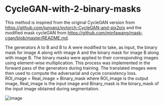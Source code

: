 # CycleGAN-with-2-binary-masks
This method is inspired from the original CycleGAN version from https://github.com/junyanz/pytorch-CycleGAN-and-pix2pix and the modified mask cycleGAN from https://github.com/minfawang/mask-cgan/blob/master/README.md.

The generators A to B and B to A were modified to take, as input, the binary mask for image
A along with image A and the binary mask for image B along with image B. The binary masks
were applied to their corresponding images using element-wise multiplication. This process
was implemented in the forward pass of the generators during training. The translated images
were then used to compute the adversarial and cycle consistency loss.
ROI_image = Real_image × Binary_mask 
where ROI_image is the output image, Real_image is the input image and Binary_mask is the
binary_mask of the input image obtained during segmentation.

![image](https://github.com/armelsida/CycleGAN-with-2-binary-masks/assets/115725362/5345302a-34a6-4eff-bf0d-53ebc073bd1b)
